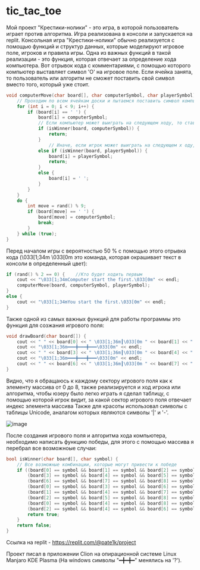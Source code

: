 # tic_tac_toe

Мой проект "Крестики-нолики" - это игра, в которой пользователь играет против алгоритма. Игра реализована в консоли и запускается на replit. 
Консольная игра "Крестики-нолики" обычно реализуется с помощью функций и структур данных, которые моделируют игровое поле, игроков и правила игры. Одна из важных функций в такой реализации - это функция, которая отвечает за определение  хода компьютера. Вот отрывок кода с комментариями, с помощью которого компьютер выставляет символ 'O' на игровое поле. Если ячейка занята, то пользователь или алгоритм не сможет поставить свой символ вместо того, который уже стоит.
```c++
void computerMove(char board[], char computerSymbol, char playerSymbol) {
    // Проходим по всем ячейкам доски и пытаемся поставить символ компьютера в каждую свободную ячейку
    for (int i = 0; i < 9; i++) {
        if (board[i] == ' ') {
            board[i] = computerSymbol;
            // Если компьютер может выиграть на следующем ходу, то ставим символ компьютера в эту ячейку и выходим из функции
            if (isWinner(board, computerSymbol)) {
                return;
            }
                // Иначе, если игрок может выиграть на следующем х оду, то ставим символ игрока в эту ячейку, чтобы предотвратить его победу, и выходим из функции
            else if (isWinner(board, playerSymbol)) {
                board[i] = playerSymbol;
                return;
            }
            else {
                board[i] = ' ';
            }
        }
    }
    do {
        int move = rand() % 9;
        if (board[move] == ' ') {
            board[move] = computerSymbol;
            break;
        }
    } while (true);
}
```
Перед началом игры с вероятностью 50 % с помощью этого отрывка кода (\033[1;34m \033[0m это команда, которая окрашивает текст в консоли в определенный цвет):
```c++
if (rand() % 2 == 0) {    //Кто будет ходить первым
    cout << "\033[1;34mComputer start the first.\033[0m" << endl;
    computerMove(board, computerSymbol, playerSymbol);
}
else {
    cout << "\033[1;34mYou start the first.\033[0m" << endl;
}
```
Также одной из самых важных функций для работы программы это функция для созжания игрового поля:
```c++
void drawBoard(char board[]) {
    cout << " " << board[0] << " \033[1;36m┃\033[0m " << board[1] << " \033[1;36m┃\033[0m " << board[2] << endl;
    cout << "\033[1;36m━━━╋━━━╋━━━\033[0m" << endl;
    cout << " " << board[3] << " \033[1;36m┃\033[0m " << board[4] << " \033[1;36m┃\033[0m " << board[5] << endl;
    cout << "\033[1;36m━━━╋━━━╋━━━\033[0m" << endl;
    cout << " " << board[6] << " \033[1;36m┃\033[0m " << board[7] << " \033[1;36m┃\033[0m " << board[8] << endl;
}
```
Видно, что я обращаюсь к каждому сектору игрового поля как к элементу массива от 0 до 8, также реализируется и ход игрока или алгоритма, чтобы юзеру было легко играть я сделал таблицу, с помощью которой игрок видит, за какой сектор игрового поля отвечает индекс элемента массива Также для красоты использовал символы с таблицы Unicode, аналагом которых являются символы '|' и '-'. 


![image](https://github.com/pro-parzi/tic_tac_toe/assets/128066686/c4fae0a8-095b-4509-a381-f0762732958a)

После создания игрового поля и алгоритма хода компьютера, необходимо написать функцию победы, для этого с помощью массива я перебрал все возможноые случаи:
```c++
bool isWinner(char board[], char symbol) {
    // Все возможные комбинации, которые могут привести к победе
    if ((board[0] == symbol && board[1] == symbol && board[2] == symbol) ||
        (board[3] == symbol && board[4] == symbol && board[5] == symbol) ||
        (board[6] == symbol && board[7] == symbol && board[8] == symbol) ||
        (board[0] == symbol && board[3] == symbol && board[6] == symbol) ||
        (board[1] == symbol && board[4] == symbol && board[7] == symbol) ||
        (board[2] == symbol && board[5] == symbol && board[8] == symbol) ||
        (board[0] == symbol && board[4] == symbol && board[8] == symbol) ||
        (board[2] == symbol && board[4] == symbol && board[6] == symbol)) {
        return true;
    }
    return false;
}
```

Ссылка на replit - https://replit.com/@pate1k/project

Проект писал в приложении Clion на опирационной системе Linux Manjaro KDE Plasma (На windows символы "━╋━╋━" менялись на '?').



